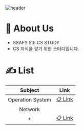 ![header](https://capsule-render.vercel.app/api?type=cylinder&color=gradient&text=%20SSAFY&nbsp;CS&nbsp;STDUY%20%20&height=200&fontSize=70&animation=twinkling)

# 🎤 About Us

- SSAFY 5th CS STUDY 
- CS 지식을 쌓기 위한 스터디입니다.



# ✍️ List 

|     Subject      |                             Link                             |
| :--------------: | :----------------------------------------------------------: |
| Operation System | [📋 Link](https://github.com/HyeonJuSon/SSAFY_CS_STUDY/blob/main/01.OperatingSystem/README.md) |
|     Network      |                                                              |
|        +         | [📋 Link](https://github.com/HyeonJuSon/SSAFY_CS_STUDY/blob/main/02.Network/README.md) |

